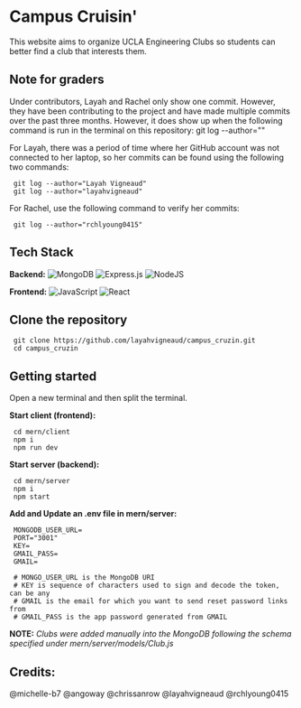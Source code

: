 # Campus Cruisin' 
This website aims to organize UCLA Engineering Clubs so students can better find a club that interests them.

## Note for graders
Under contributors, Layah and Rachel only show one commit. However, they have been contributing to the project and have made multiple commits over the past three months. However, it does show up when the following command is run in the terminal on this repository:
     git log --author="<NAME>"

For Layah, there was a period of time where her GitHub account was not connected to her laptop, so her commits can be found using the following two commands:

     git log --author="Layah Vigneaud"
     git log --author="layahvigneaud"

For Rachel, use the following command to verify her commits:

     git log --author="rchlyoung0415"

## Tech Stack
**Backend:** ![MongoDB](https://img.shields.io/badge/MongoDB-%234ea94b.svg?style=for-the-badge&logo=mongodb&logoColor=white) ![Express.js](https://img.shields.io/badge/express.js-%23404d59.svg?style=for-the-badge&logo=express&logoColor=%2361DAFB) ![NodeJS](https://img.shields.io/badge/node.js-6DA55F?style=for-the-badge&logo=node.js&logoColor=white)

**Frontend:** ![JavaScript](https://img.shields.io/badge/javascript-%23323330.svg?style=for-the-badge&logo=javascript&logoColor=%23F7DF1E)
![React](https://img.shields.io/badge/react-%2320232a.svg?style=for-the-badge&logo=react&logoColor=%2361DAFB)


## Clone the repository

     git clone https://github.com/layahvigneaud/campus_cruzin.git
     cd campus_cruzin

## Getting started

Open a new terminal and then split the terminal.

**Start client (frontend):**

     cd mern/client
     npm i
     npm run dev
     
**Start server (backend):**

     cd mern/server
     npm i
     npm start

**Add and Update an .env file in mern/server:**

     MONGODB_USER_URL=
     PORT="3001"
     KEY=
     GMAIL_PASS=
     GMAIL=
     
     # MONGO_USER_URL is the MongoDB URI
     # KEY is sequence of characters used to sign and decode the token, can be any
     # GMAIL is the email for which you want to send reset password links from
     # GMAIL_PASS is the app password generated from GMAIL

**NOTE:** _Clubs were added manually into the MongoDB following the schema specified under mern/server/models/Club.js_

## Credits:
@michelle-b7
@angoway
@chrissanrow
@layahvigneaud
@rchlyoung0415
